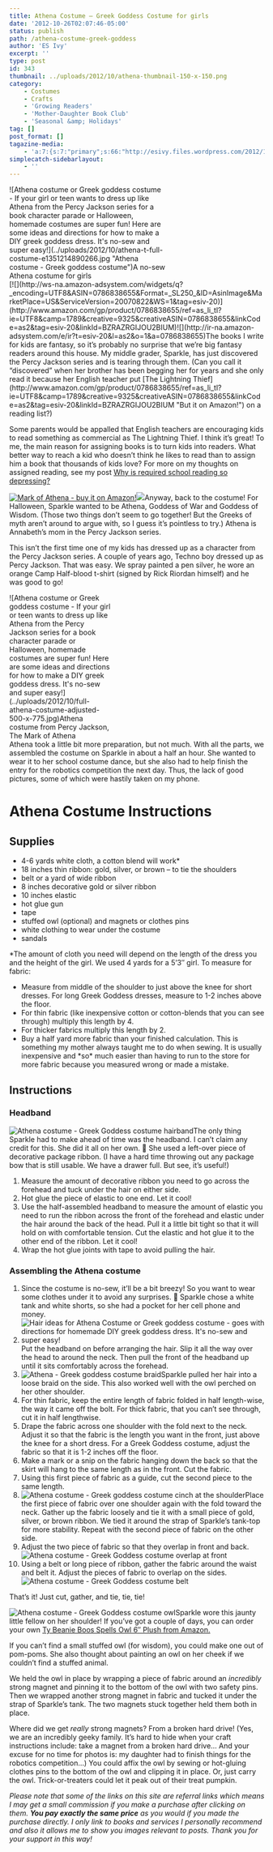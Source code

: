 ```yaml
---
title: Athena Costume – Greek Goddess Costume for girls
date: '2012-10-26T02:07:46-05:00'
status: publish
path: /athena-costume-greek-goddess
author: 'ES Ivy'
excerpt: ''
type: post
id: 343
thumbnail: ../uploads/2012/10/athena-thumbnail-150-x-150.png
category:
    - Costumes
    - Crafts
    - 'Growing Readers'
    - 'Mother-Daughter Book Club'
    - 'Seasonal &amp; Holidays'
tag: []
post_format: []
tagazine-media:
    - 'a:7:{s:7:"primary";s:66:"http://esivy.files.wordpress.com/2012/10/athena-t-full-costume.jpg";s:6:"images";a:9:{s:66:"http://esivy.files.wordpress.com/2012/10/athena-t-full-costume.jpg";a:6:{s:8:"file_url";s:66:"http://esivy.files.wordpress.com/2012/10/athena-t-full-costume.jpg";s:5:"width";i:1285;s:6:"height";i:2470;s:4:"type";s:5:"image";s:4:"area";i:3173950;s:9:"file_path";b:0;}s:81:"http://esivy.files.wordpress.com/2012/10/athena-t-full-costume-e1351214890266.jpg";a:6:{s:8:"file_url";s:81:"http://esivy.files.wordpress.com/2012/10/athena-t-full-costume-e1351214890266.jpg";s:5:"width";i:300;s:6:"height";i:576;s:4:"type";s:5:"image";s:4:"area";i:172800;s:9:"file_path";b:0;}s:73:"http://esivy.files.wordpress.com/2012/10/hairband-structure-200-x-128.jpg";a:6:{s:8:"file_url";s:73:"http://esivy.files.wordpress.com/2012/10/hairband-structure-200-x-128.jpg";s:5:"width";i:200;s:6:"height";i:128;s:4:"type";s:5:"image";s:4:"area";i:25600;s:9:"file_path";b:0;}s:70:"http://esivy.files.wordpress.com/2012/10/athena-hairband-250-x-183.jpg";a:6:{s:8:"file_url";s:70:"http://esivy.files.wordpress.com/2012/10/athena-hairband-250-x-183.jpg";s:5:"width";i:250;s:6:"height";i:183;s:4:"type";s:5:"image";s:4:"area";i:45750;s:9:"file_path";b:0;}s:67:"http://esivy.files.wordpress.com/2012/10/athena-braid-200-x-223.jpg";a:6:{s:8:"file_url";s:67:"http://esivy.files.wordpress.com/2012/10/athena-braid-200-x-223.jpg";s:5:"width";i:200;s:6:"height";i:223;s:4:"type";s:5:"image";s:4:"area";i:44600;s:9:"file_path";b:0;}s:70:"http://esivy.files.wordpress.com/2012/10/athena-shoulder-200-x-179.jpg";a:6:{s:8:"file_url";s:70:"http://esivy.files.wordpress.com/2012/10/athena-shoulder-200-x-179.jpg";s:5:"width";i:200;s:6:"height";i:179;s:4:"type";s:5:"image";s:4:"area";i:35800;s:9:"file_path";b:0;}s:73:"http://esivy.files.wordpress.com/2012/10/athena-front-cross-150-x-250.jpg";a:6:{s:8:"file_url";s:73:"http://esivy.files.wordpress.com/2012/10/athena-front-cross-150-x-250.jpg";s:5:"width";i:150;s:6:"height";i:251;s:4:"type";s:5:"image";s:4:"area";i:37650;s:9:"file_path";b:0;}s:65:"http://esivy.files.wordpress.com/2012/10/athena-belt-200-x-75.jpg";a:6:{s:8:"file_url";s:65:"http://esivy.files.wordpress.com/2012/10/athena-belt-200-x-75.jpg";s:5:"width";i:200;s:6:"height";i:75;s:4:"type";s:5:"image";s:4:"area";i:15000;s:9:"file_path";b:0;}s:72:"http://esivy.files.wordpress.com/2012/10/athena-jaunty-owl-200-x-249.jpg";a:6:{s:8:"file_url";s:72:"http://esivy.files.wordpress.com/2012/10/athena-jaunty-owl-200-x-249.jpg";s:5:"width";i:200;s:6:"height";i:249;s:4:"type";s:5:"image";s:4:"area";i:49800;s:9:"file_path";b:0;}}s:6:"videos";a:0:{}s:11:"image_count";i:9;s:6:"author";s:8:"37195739";s:7:"blog_id";s:8:"40536089";s:9:"mod_stamp";s:19:"2012-10-26 02:07:46";}'
simplecatch-sidebarlayout:
    - ''
---
```

<div class="wp-caption aligncenter" id="attachment_351" style="width: 310px">![Athena costume or Greek goddess costume - If your girl or teen wants to dress up like Athena from the Percy Jackson series for a book character parade or Halloween, homemade costumes are super fun! Here are some ideas and directions for how to make a DIY greek goddess dress. It's no-sew and super easy!](../uploads/2012/10/athena-t-full-costume-e1351214890266.jpg "Athena costume - Greek goddess costume")A no-sew Athena costume for girls

</div>[![](http://ws-na.amazon-adsystem.com/widgets/q?_encoding=UTF8&ASIN=0786838655&Format=_SL250_&ID=AsinImage&MarketPlace=US&ServiceVersion=20070822&WS=1&tag=esiv-20)](http://www.amazon.com/gp/product/0786838655/ref=as_li_tl?ie=UTF8&camp=1789&creative=9325&creativeASIN=0786838655&linkCode=as2&tag=esiv-20&linkId=BZRAZRGIJOU2BIUM)![](http://ir-na.amazon-adsystem.com/e/ir?t=esiv-20&l=as2&o=1&a=0786838655)The books I write for kids are fantasy, so it’s probably no surprise that we’re big fantasy readers around this house. My middle grader, Sparkle, has just discovered the Percy Jackson series and is tearing through them. (Can you call it “discovered” when her brother has been begging her for years and she only read it because her English teacher put [The Lightning Thief](http://www.amazon.com/gp/product/0786838655/ref=as_li_tl?ie=UTF8&camp=1789&creative=9325&creativeASIN=0786838655&linkCode=as2&tag=esiv-20&linkId=BZRAZRGIJOU2BIUM "But it on Amazon!") on a reading list?)

Some parents would be appalled that English teachers are encouraging kids to read something as commercial as The Lightning Thief. I think it’s great! To me, the main reason for assigning books is to turn kids into readers. What better way to reach a kid who doesn’t think he likes to read than to assign him a book that thousands of kids love? For more on my thoughts on assigned reading, see my post [Why is required school reading so depressing?](http://192.168.1.34:4945/education/why-is-required-school-reading-so-depressing/ "Why is required school reading so depressing?")

[![](http://ws-na.amazon-adsystem.com/widgets/q?_encoding=UTF8&ASIN=1423142004&Format=_SL250_&ID=AsinImage&MarketPlace=US&ServiceVersion=20070822&WS=1&tag=esiv-20 "Mark of Athena - buy it on Amazon!")](http://www.amazon.com/gp/product/1423142004/ref=as_li_tl?ie=UTF8&camp=1789&creative=9325&creativeASIN=1423142004&linkCode=as2&tag=esiv-20&linkId=XKSAGTUV7NO3HMUU)![](http://ir-na.amazon-adsystem.com/e/ir?t=esiv-20&l=as2&o=1&a=1423142004)Anyway, back to the costume! For Halloween, Sparkle wanted to be Athena, Goddess of War and Goddess of Wisdom. (Those two things don’t seem to go together! But the Greeks of myth aren’t around to argue with, so I guess it’s pointless to try.) Athena is Annabeth’s mom in the Percy Jackson series.

This isn’t the first time one of my kids has dressed up as a character from the Percy Jackson series. A couple of years ago, Techno boy dressed up as Percy Jackson. That was easy. We spray painted a pen silver, he wore an orange Camp Half-blood t-shirt (signed by Rick Riordan himself) and he was good to go!

<div class="wp-caption alignleft" id="attachment_359" style="width: 203px">![Athena costume or Greek goddess costume - If your girl or teen wants to dress up like Athena from the Percy Jackson series for a book character parade or Halloween, homemade costumes are super fun! Here are some ideas and directions for how to make a DIY greek goddess dress. It's no-sew and super easy!](../uploads/2012/10/full-athena-costume-adjusted-500-x-775.jpg)Athena costume from Percy Jackson, The Mark of Athena

</div>Athena took a little bit more preparation, but not much. With all the parts, we assembled the costume on Sparkle in about a half an hour. She wanted to wear it to her school costume dance, but she also had to help finish the entry for the robotics competition the next day. Thus, the lack of good pictures, some of which were hastily taken on my phone.

Athena Costume Instructions
===========================

Supplies
--------

- 4-6 yards white cloth, a cotton blend will work\*
- 18 inches thin ribbon: gold, silver, or brown – to tie the shoulders
- belt or a yard of wide ribbon
- 8 inches decorative gold or silver ribbon
- 10 inches elastic
- hot glue gun
- tape
- stuffed owl (optional) and magnets or clothes pins
- white clothing to wear under the costume
- sandals

\*The amount of cloth you need will depend on the length of the dress you and the height of the girl. We used 4 yards for a 5’3″ girl. To measure for fabric:

- Measure from middle of the shoulder to just above the knee for short dresses. For long Greek Goddess dresses, measure to 1-2 inches above the floor.
- For thin fabric (like inexpensive cotton or cotton-blends that you can see through) multiply this length by 4.
- For thicker fabrics multiply this length by 2.
- Buy a half yard more fabric than your finished calculation. This is something my mother always taught me to do when sewing. It is usually inexpensive and \*so\* much easier than having to run to the store for more fabric because you measured wrong or made a mistake.

Instructions
------------

### Headband

![Athena costume - Greek Goddess costume hairband](../uploads/2012/10/hairband-structure-200-x-128.jpg "Athena costume - Greek Goddess costume hairband")The only thing Sparkle had to make ahead of time was the headband. I can’t claim any credit for this. She did it all on her own. 🙂 She used a left-over piece of decorative package ribbon. (I have a hard time throwing out any package bow that is still usable. We have a drawer full. But see, it’s useful!)

1. Measure the amount of decorative ribbon you need to go across the forehead and tuck under the hair on either side.
2. Hot glue the piece of elastic to one end. Let it cool!
3. Use the half-assembled headband to measure the amount of elastic you need to run the ribbon across the front of the forehead and elastic under the hair around the back of the head. Pull it a little bit tight so that it will hold on with comfortable tension. Cut the elastic and hot glue it to the other end of the ribbon. Let it cool!
4. Wrap the hot glue joints with tape to avoid pulling the hair.

### Assembling the Athena costume

1. Since the costume is no-sew, it’ll be a bit breezy! So you want to wear some clothes under it to avoid any surprises. 🙂 Sparkle chose a white tank and white shorts, so she had a pocket for her cell phone and money.
2. ![Hair ideas for Athena Costume or Greek goddess costume - goes with directions for homemade DIY greek goddess dress. It's no-sew and super easy!](../uploads/2012/10/athena-hairband-250-x-183.jpg "Athena - Greek goddess costume hairband")Put the headband on before arranging the hair. Slip it all the way over the head to around the neck. Then pull the front of the headband up until it sits comfortably across the forehead.
3. ![Athena - Greek goddess costume braid](../uploads/2012/10/athena-braid-200-x-223.jpg "Athena - Greek goddess costume braid")Sparkle pulled her hair into a loose braid on the side. This also worked well with the owl perched on her other shoulder.
4. For thin fabric, keep the entire length of fabric folded in half length-wise, the way it came off the bolt. For thick fabric, that you can’t see through, cut it in half lengthwise.
5. Drape the fabric across one shoulder with the fold next to the neck. Adjust it so that the fabric is the length you want in the front, just above the knee for a short dress. For a Greek Goddess costume, adjust the fabric so that it is 1-2 inches off the floor.
6. Make a mark or a snip on the fabric hanging down the back so that the skirt will hang to the same length as in the front. Cut the fabric.
7. Using this first piece of fabric as a guide, cut the second piece to the same length.
8. ![Athena costume - Greek goddess costume cinch at the shoulder](../uploads/2012/10/athena-shoulder-200-x-179.jpg "Athena costume - Greek goddess costume cinch at the shoulder")Place the first piece of fabric over one shoulder again with the fold toward the neck. Gather up the fabric loosely and tie it with a small piece of gold, silver, or brown ribbon. We tied it around the strap of Sparkle’s tank-top for more stability. Repeat with the second piece of fabric on the other side.
9. Adjust the two piece of fabric so that they overlap in front and back. ![Athena costume - Greek Goddess costume overlap at front](../uploads/2012/10/athena-front-cross-150-x-250.jpg "Athena costume - Greek Goddess costume overlap at front")
10. Using a belt or long piece of ribbon, gather the fabric around the waist and belt it. Adjust the pieces of fabric to overlap on the sides.![Athena costume - Greek Goddess costume belt](../uploads/2012/10/athena-belt-200-x-75.jpg "Athena costume - Greek Goddess costume belt")

That’s it! Just cut, gather, and tie, tie, tie!

![Athena costume - Greek Goddess costume owl](../uploads/2012/10/athena-jaunty-owl-200-x-249.jpg "Athena costume - Greek Goddess costume owl")Sparkle wore this jaunty little fellow on her shoulder! If you’ve got a couple of days, you can order your own [Ty Beanie Boos Spells Owl 6″ Plush from Amazon.](http://www.amazon.com/gp/product/B008K7RM8I/ref=as_li_qf_sp_asin_il_tl?ie=UTF8&camp=1789&creative=9325&creativeASIN=B008K7RM8I&linkCode=as2&tag=esiv-20&linkId=T5LIMELCKLKN5EGO)

If you can’t find a small stuffed owl (for wisdom), you could make one out of pom-poms. She also thought about painting an owl on her cheek if we couldn’t find a stuffed animal.

We held the owl in place by wrapping a piece of fabric around an *incredibly* strong magnet and pinning it to the bottom of the owl with two safety pins. Then we wrapped another strong magnet in fabric and tucked it under the strap of Sparkle’s tank. The two magnets stuck together held them both in place.

Where did we get *really* strong magnets? From a broken hard drive! (Yes, we are an incredibly geeky family. It’s hard to hide when your craft instructions include: take a magnet from a broken hard drive… And your excuse for no time for photos is: my daughter had to finish things for the robotics competition…) You could affix the owl by sewing or hot-gluing clothes pins to the bottom of the owl and clipping it in place. Or, just carry the owl. Trick-or-treaters could let it peak out of their treat pumpkin.

*Please note that some of the links on this site are referral links which means I may get a small commission if you make a purchase after clicking on them. **You pay exactly the same price** as you would if you made the purchase directly. I only link to books and services I personally recommend and also it allows me to show you images relevant to posts. Thank you for your support in this way!*